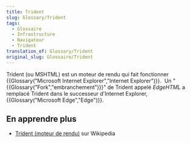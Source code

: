 ```yaml
---
title: Trident
slug: Glossary/Trident
tags:
  - Glossaire
  - Infrastructure
  - Navigateur
  - Trident
translation_of: Glossary/Trident
original_slug: Glossaire/Trident
---
```

Trident (ou MSHTML) est un moteur de rendu qui fait fonctionner {{Glossary("Microsoft Internet Explorer","Internet Explorer")}}.  Un "{{Glossary("Fork","embranchement")}}" de Trident appelé _EdgeHTML_ a remplacé Trident dans le successeur d'Internet Explorer, {{Glossary("Microsoft Edge","Edge")}}.

## En apprendre plus

- [Trident (moteur de rendu)](https://fr.wikipedia.org/wiki/Trident_%28moteur_de_rendu%29) sur Wikipedia
